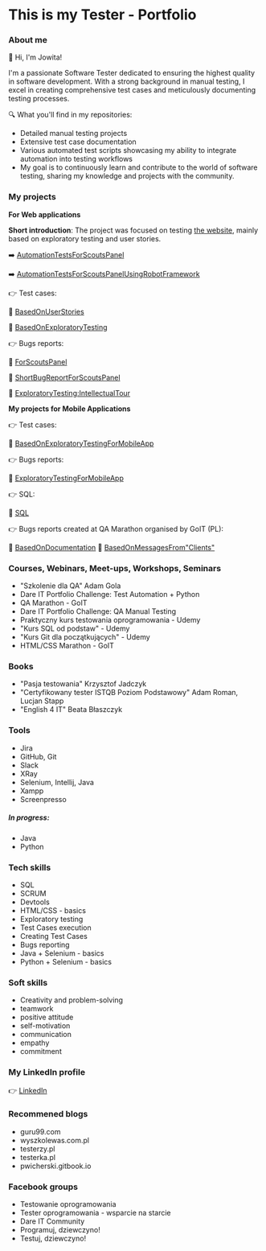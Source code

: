# This is my Tester - Portfolio
### About me
👋 Hi, I'm Jowita!

I'm a passionate Software Tester dedicated to ensuring the highest quality in software development. With a strong background in manual testing, I excel in creating comprehensive test cases and meticulously documenting testing processes.

🔍 What you'll find in my repositories:

- Detailed manual testing projects
- Extensive test case documentation
- Various automated test scripts showcasing my ability to integrate automation into testing workflows
- My goal is to continuously learn and contribute to the world of software testing, sharing my knowledge and projects with the community.

### My projects

__For Web applications__

__Short introduction__: The project was focused on testing [the website](https://scouts.futbolkolektyw.pl/), mainly based on exploratory testing and user stories.

➡️ [AutomationTestsForScoutsPanel](https://github.com/JowitaKolucka/Challenge_portfolio_Jowi)


➡️ [AutomationTestsForScoutsPanelUsingRobotFramework](https://github.com/JowitaKolucka/test_robotframework)

👉 Test cases:

🔗 [BasedOnUserStories](https://docs.google.com/spreadsheets/d/1WvgNeT7zoMLT_dVXP6OGcbG25ZfNrIn3Qoo_-KSdGgU/edit?usp=sharing)

🔗 [BasedOnExploratoryTesting](https://docs.google.com/spreadsheets/d/17aXryVwC_KJjK_7fEQuUaFH9VVKCezWeL1D1ATz1mZs/edit?usp=sharing)

:point_right: Bugs reports:

🔗 [ForScoutsPanel](https://docs.google.com/spreadsheets/d/19OnQ9t3O9w3JdfsiuvQA0RNu8N6oGHDR3pL6XjfZ5iU/edit?usp=sharing)

🔗 [ShortBugReportForScoutsPanel](https://docs.google.com/document/d/1hhjrp0n0Ihc8Z-Ac1N18rPhC7kWsmeCB4l8BnpVBySc/edit?usp=sharing)

🔗 [ExploratoryTesting:IntellectualTour](https://docs.google.com/spreadsheets/d/1trzIb7EJdjzk6x9bkMN0su0mnncNOVoKCWpnPeS5vZI/edit?usp=sharing)


__My projects for Mobile Applications__

:point_right: Test cases:

🔗 [BasedOnExploratoryTestingForMobileApp](https://docs.google.com/spreadsheets/d/1uEOFUuitIedHFeNPdvG4jfgqO08rtomRUYHuNR1Rowo/edit?usp=sharing)

👉 Bugs reports:

:link: [ExploratoryTestingForMobileApp](https://docs.google.com/spreadsheets/d/17WN1m9REmA11eijGD58Y2FtpVVNW4LAXqQRk99-HvD0/edit?usp=sharing)

👉 SQL:

:link: [SQL](https://docs.google.com/document/d/1QR4bZGDvkVYLLIFqrczHEJUj-JmtupgBUU5wyq-dKJE/edit?usp=sharing)

👉 Bugs reports created at QA Marathon organised by GoIT (PL):

:link: [BasedOnDocumentation](https://docs.google.com/spreadsheets/d/1h7GM_YMJXWmNiqW3DXSuUnqTMgGplSZwSxpjwFfSSTg/edit?usp=sharing)
:link: [BasedOnMessagesFrom"Clients"](https://docs.google.com/spreadsheets/d/1FYTmW77sD3gYofqM491b2oXS8jvCTrHW3CTZYn0zJzg/edit?usp=sharing)



### Courses, Webinars, Meet-ups, Workshops, Seminars
- "Szkolenie dla QA" Adam Gola
- Dare IT Portfolio Challenge: Test Automation + Python
- QA Marathon - GoIT
- Dare IT Portfolio Challenge: QA Manual Testing
- Praktyczny kurs testowania oprogramowania - Udemy 
- "Kurs SQL od podstaw" - Udemy
- "Kurs Git dla początkujących" - Udemy
- HTML/CSS Marathon - GoIT



### Books
- "Pasja testowania" Krzysztof Jadczyk
- "Certyfikowany tester ISTQB Poziom Podstawowy" Adam Roman, Lucjan Stapp
- "English 4 IT" Beata Błaszczyk

### Tools
- Jira
- GitHub, Git
- Slack
- XRay
- Selenium, Intellij, Java
- Xampp
- Screenpresso


##### In progress:
- Java
- Python

### Tech skills
- SQL
- SCRUM
- Devtools
- HTML/CSS - basics
- Exploratory testing
- Test Cases execution
- Creating Test Cases
- Bugs reporting
- Java + Selenium - basics
- Python + Selenium - basics

### Soft skills
- Creativity and problem-solving
- teamwork
- positive attitude
- self-motivation
- communication
- empathy
- commitment

### My LinkedIn profile
:point_right: [LinkedIn](https://www.linkedin.com/in/jowita-ko%C5%82ucka-58208a257/)

### Recommened blogs
- guru99.com
- wyszkolewas.com.pl
- testerzy.pl
- testerka.pl
- pwicherski.gitbook.io

### Facebook groups
- Testowanie oprogramowania
- Tester oprogramowania - wsparcie na starcie
- Dare IT Community
- Programuj, dziewczyno!
- Testuj, dziewczyno!




